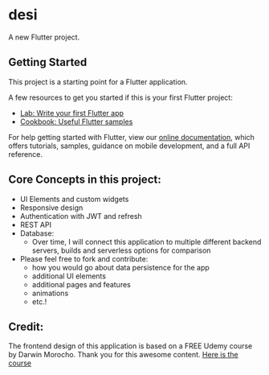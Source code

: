 # desi

A new Flutter project.

## Getting Started

This project is a starting point for a Flutter application.

A few resources to get you started if this is your first Flutter project:

- [Lab: Write your first Flutter app](https://flutter.dev/docs/get-started/codelab)
- [Cookbook: Useful Flutter samples](https://flutter.dev/docs/cookbook)

For help getting started with Flutter, view our
[online documentation](https://flutter.dev/docs), which offers tutorials,
samples, guidance on mobile development, and a full API reference.

## Core Concepts in this project:

- UI Elements and custom widgets
- Responsive design
- Authentication with JWT and refresh
- REST API
- Database:
  - Over time, I will connect this application to multiple different backend servers, builds and serverless options for comparison
- Please feel free to fork and contribute: 
     - how you would go about data persistence for the app
     - additional UI elements
     - additional pages and features
     - animations
     - etc.!

## Credit:

The frontend design of this application is based on a FREE Udemy course by Darwin Morocho. Thank you for this awesome content.
[Here is the course](https://www.udemy.com/course/servicios-rest-con-flutter-y-refresh-tokens/)
